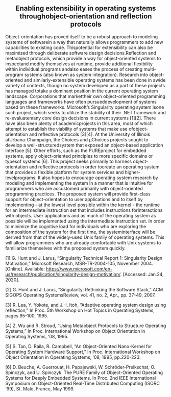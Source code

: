 <div align="center">
  <h2>Enabling extensibility in operating systems throughobject-orientation and reflection protocols</h2>
</div>

Object-orientation has proved itself to be a robust approach to modeling systems of softwarein a way that naturally allows programmers to add new capabilities to existing code. Thispotential for extensibility can also be maximized through deliberate software design decisions.Reflection and metaobject protocols, which provide a way for object-oriented systems to inspectand modify themselves at runtime, provide additional flexibility within individual programs andalso eases the process of creating multi-program systems (also known as system integration).
Research into object-oriented and similarly-extensible operating systems has been done in awide variety of contexts, though no system developed as a part of these projects has managed totake a dominant position in the current operating system landscape. Corporations that markettheir own object-oriented programming languages and frameworks have often pursueddevelopment of systems based on these frameworks. Microsoft’s Singularity operating system isone such project, which seeks to utilize the stability of their .NET framework and re-evaluatemany core design decisions in current systems [1][2]. There have also been plenty of academicprojects in this area, most of which attempt to establish the viability of systems that make use ofobject-orientation and reflective protocols [3][4]. At the University of Illinois atUrbana-Champaign, the Choices and μChoices projects sought to develop a well-structuredsystem that exposed an object-based application interface [5]. Other efforts, such as the PUREproject for embedded systems, apply object-oriented principles to more specific domains or typesof systems [6].
This project seeks primarily to harness object-orientation and reflective protocols in order tocreate an operating system that provides a flexible platform for system services and higher-levelprograms. It also hopes to encourage operating system research by modeling and implementing the system in a manner that is intuitive for programmers who are accustomed primarily with object-oriented programming practices. The proposed system will provide first-class support for object-orientation to user applications and to itself by implementing - at the lowest level possible within the kernel - the runtime for an intermediate instruction set that includes instructions forinteractions with objects. User applications and as much of the operating system as possible will be implemented using the intermediate instruction set. In order to minimize the cognitive load for individuals who are exploring the composition of the system for the first time, the systeminterface will be derived from that of the widely-used Unix family of operating systems. This will allow programmers who are already comfortable with Unix systems to familiarize themselves with the proposed system quickly.

[1] G. Hunt and J. Larus, “Singularity Technical Report 1: Singularity Design Motivation,” ​Microsoft Research​, MSR-TR-2004-105, November 2004. [Online]. Available: https://www.microsoft.com/en-us/research/publication/singularity-design-motivation/​. [Accessed: Jan.24, 2020].

[2] G. Hunt and J. Larus, “Singularity: Rethinking the Software Stack,” ​ACM SIGOPS Operating SystemsReview​, vol. 41, no. 2, Apr., pp. 37-49, 2007.

[3] R. Lea, Y. Yokote, and J.-I. Itoh, “Adaptive operating system design using reflection,” In Proc. 5th Workshop on Hot Topics in Operating Systems, pages 95-100, 1995.

[4] Z. Wu and R. Stroud, “Using Metaobject Protocols to Structure Operating Systems,” In Proc. International Workshop on Object Orientation in Operating Systems, ‘08, 1995.

[5] S. Tan, D. Raila, R. Campbell, “An Object-Oriented Nano-Kernel for Operating System Hardware Support,” In Proc. International Workshop on Object Orientation in Operating Systems, ‘08, 1995, pp.220-223.

[6] D. Beuche, A. Guerrouat, H. Papajewski, W. Schröder-Preikschat, O. Spinczyk, and U. Spinczyk. The PURE Family of Object-Oriented Operating Systems for Deeply Embedded Systems. In Proc. 2nd IEEE International Symposium on Object-Oriented Real-Time Distributed Computing (ISORC ’99), St. Malo, France, May 1999.
